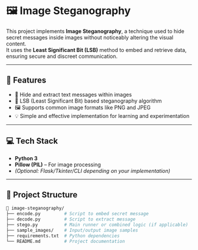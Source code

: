 # 🖼️ Image Steganography

This project implements **Image Steganography**, a technique used to hide secret messages inside images without noticeably altering the visual content.  
It uses the **Least Significant Bit (LSB)** method to embed and retrieve data, ensuring secure and discreet communication.

---

## 🚀 Features

- 🔐 Hide and extract text messages within images
- 🧠 LSB (Least Significant Bit) based steganography algorithm
- 🖼️ Supports common image formats like PNG and JPEG
- 💡 Simple and effective implementation for learning and experimentation

---

## 💻 Tech Stack

- **Python 3**
- **Pillow (PIL)** – For image processing
- *(Optional: Flask/Tkinter/CLI depending on your implementation)*

---

## 📂 Project Structure

```bash
📁 image-steganography/
├── encode.py         # Script to embed secret message
├── decode.py         # Script to extract message
├── stego.py          # Main runner or combined logic (if applicable)
├── sample_images/    # Input/output image samples
├── requirements.txt  # Python dependencies
└── README.md         # Project documentation
